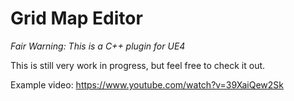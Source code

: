 # Grid Map Editor

*Fair Warning:  This is a C++ plugin for UE4*

This is still very work in progress, but feel free to check it out.

Example video:  https://www.youtube.com/watch?v=39XaiQew2Sk
